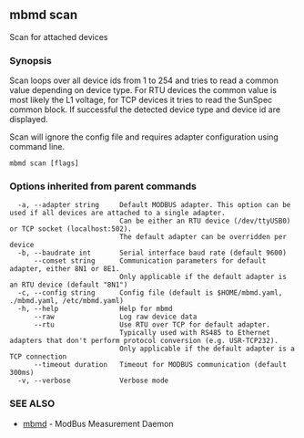 ## mbmd scan

Scan for attached devices

### Synopsis

Scan loops over all device ids from 1 to 254 and tries to
read a common value depending on device type.
For RTU devices the common value is most likely the L1 voltage,
for TCP devices it tries to read the SunSpec common block.
If successful the detected device type and device id are displayed.

Scan will ignore the config file and requires adapter configuration using command line.

```
mbmd scan [flags]
```

### Options inherited from parent commands

```
  -a, --adapter string     Default MODBUS adapter. This option can be used if all devices are attached to a single adapter.
                           Can be either an RTU device (/dev/ttyUSB0) or TCP socket (localhost:502).
                           The default adapter can be overridden per device
  -b, --baudrate int       Serial interface baud rate (default 9600)
      --comset string      Communication parameters for default adapter, either 8N1 or 8E1.
                           Only applicable if the default adapter is an RTU device (default "8N1")
  -c, --config string      Config file (default is $HOME/mbmd.yaml, ./mbmd.yaml, /etc/mbmd.yaml)
  -h, --help               Help for mbmd
      --raw                Log raw device data
      --rtu                Use RTU over TCP for default adapter.
                           Typically used with RS485 to Ethernet adapters that don't perform protocol conversion (e.g. USR-TCP232).
                           Only applicable if the default adapter is a TCP connection
      --timeout duration   Timeout for MODBUS communication (default 300ms)
  -v, --verbose            Verbose mode
```

### SEE ALSO

* [mbmd](mbmd.md)	 - ModBus Measurement Daemon

